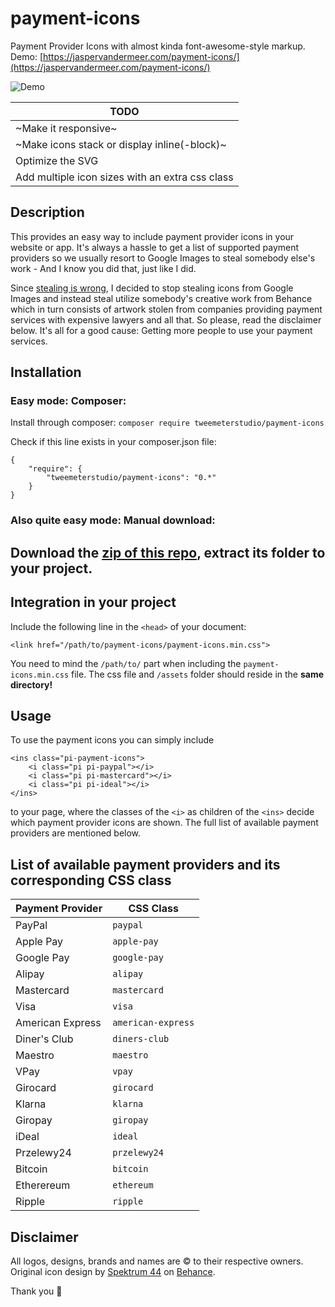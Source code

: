 # payment-icons
Payment Provider Icons with almost kinda font-awesome-style markup. Demo: [https://jaspervandermeer.com/payment-icons/](https://jaspervandermeer.com/payment-icons/)

![Demo](https://i.imgur.com/ClSrvQS.png)

| TODO |
| --- |
| ~Make it responsive~ |
| ~Make icons stack or display inline(-block)~ |
| Optimize the SVG |
| Add multiple icon sizes with an extra css class |

## Description
This provides an easy way to include payment provider icons in your website or app. It's always a hassle to get a list of supported payment providers so we usually resort to Google Images to steal somebody else's work - And I know you did that, just like I did.

Since [stealing is wrong](https://www.youtube.com/watch?v=HmZm8vNHBSU), I decided to stop stealing icons from Google Images and instead steal utilize somebody's creative work from Behance which in turn consists of artwork stolen from companies providing payment services with expensive lawyers and all that. So please, read the disclaimer below. It's all for a good cause: Getting more people to use your payment services.

## Installation

### **Easy mode:** Composer:
Install through composer:
`composer require tweemeterstudio/payment-icons`

Check if this line exists in your composer.json file:

```
{
    "require": {
        "tweemeterstudio/payment-icons": "0.*"
    }
}
```
### **Also quite easy mode:** Manual download:
Download the [zip of this repo](https://github.com/tweemeterstudio/payment-icons/archive/master.zip), extract its folder to your project.
---
## Integration in your project
Include the following line in the `<head>` of your document:
```
<link href="/path/to/payment-icons/payment-icons.min.css">
```
You need to mind the `/path/to/` part when including the `payment-icons.min.css` file. The css file and `/assets` folder should reside in the **same directory!**

## Usage
To use the payment icons you can simply include
```
<ins class="pi-payment-icons">
    <i class="pi pi-paypal"></i>
    <i class="pi pi-mastercard"></i>
    <i class="pi pi-ideal"></i>
</ins>
```
to your page, where the classes of the `<i>` as children of the `<ins>` decide which payment provider icons are shown. The full list of available payment providers are mentioned below.
## List of available payment providers and its corresponding CSS class
| Payment Provider  | CSS Class |
|---|---|
| PayPal            | `paypal` |
| Apple Pay         | `apple-pay` |
| Google Pay        | `google-pay` |
| Alipay            | `alipay` |
| Mastercard        | `mastercard` |
| Visa              | `visa` |
| American Express  | `american-express` |
| Diner's Club      | `diners-club` |
| Maestro           | `maestro` |
| VPay              | `vpay` |
| Girocard          | `girocard` |
| Klarna            | `klarna` |
| Giropay           | `giropay` |
| iDeal             | `ideal` |
| Przelewy24        | `przelewy24` |
| Bitcoin           | `bitcoin` |
| Etherereum        | `ethereum` |
| Ripple            | `ripple` |

## Disclaimer
All logos, designs, brands and names are © to their respective owners.
Original icon design by [Spektrum 44](https://www.behance.net/gallery/93190297/Free-E-Commerce-Logos) on [Behance](https://www.behance.net/spektrum44).

Thank you 💙

